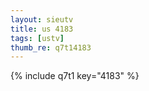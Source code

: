 ```yaml
--- 
layout: sieutv
title: us 4183
tags: [ustv]
thumb_re: q7t14183
---
```

{% include q7t1 key="4183" %} 
